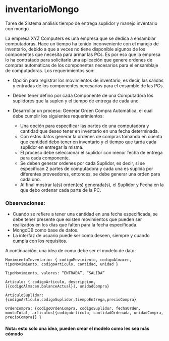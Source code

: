# inventarioMongo
Tarea de Sistema análisis tiempo  de entrega suplidor y manejo inventario con mongo

La empresa XYZ Computers es una empresa que se dedica a ensamblar computadoras. Hace un tiempo ha tenido inconveniente con el manejo de inventario, debido a que a veces no tiene disponible algunos de los componentes que necesita para armar las PCs. Es por eso que la empresa lo ha contratado para solicitarle una aplicación que genere ordenes de compras automáticas de los componentes necesarios para el ensamblaje de computadoras. Los requerimientos son:
* Opción para registrar los movimientos de inventario, es decir, las salidas y entradas de los componentes necesarios para el ensamble de las PCs.
* Deben tener defino por cada Componente de una Computadora los suplidores que la suplen y el tiempo de entrega de cada uno.
* Desarrollar un proceso: Generar Orden Compra Automática, el cual debe cumplir los siguientes requerimientos:

  * Una opción para especificar las partes de una computadora y cantidad que deseo tener en inventario en una fecha determinada.
  * Con estos datos generar la ordenes de compras tomando en cuenta que cantidad debo tener en inventario y el tiempo que tarda cada suplidor en entregar la misma.
  * El proceso debe seleccionar el suplidor con menor fecha de entrega para cada componente.
  * Se deben generar ordenes por cada Suplidor, es decir, si se especifican 2 partes de computadora y cada una es suplida por diferentes proveedores, entonces, se debe generar una orden para cada uno.
  * Al final mostrar la(s) orden(es) generada(s), el Suplidor y Fecha en la que debo ordenar cada parte de la PC.

### Observaciones:
* Cuando se refiere a tener una cantidad en una fecha especificada, se debe tener presente que existen movimientos que pueden ser realizados en los días que falten para la fecha especificada.
* MongoDB como base de datos.
* La interfaz de usuario puede ser como deseen, siempre y cuando cumpla con los requisitos.

A continuación, una idea de como debe ser el modelo de dato:


`MovimientoInventario:
{ codigoMovimiento,
codigoAlmacen,
tipoMovimiento,
codigoArticulo,
cantidad,
unidad }`

`TipoMovimiento, valores: “ENTRADA”, “SALIDA”`

`Articulo:
{ codigoArticulo,
descripcion,
[{codigoAlmacen,balanceActual}],
unidadCompra}`

`ArticuloSuplidor:
{codigoArticulo,codigoSuplidor,tiempoEntrega,precioCompra}`

`OrdenCompra:
{codigoOrdenCompra,
codigoSuplidor,
fechaOrden,
montoTotal,
articulos[{codigoArticulo,
cantidadOrdenada,
unidadCompra,
precioCompra}]
}`

#### Nota: esto solo una idea, pueden crear el modelo como les sea más cómodo
